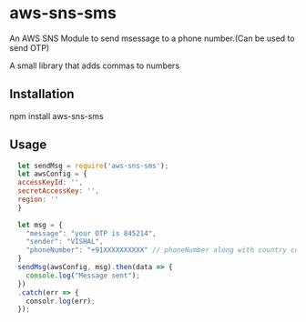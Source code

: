 # aws-sns-sms
An AWS SNS Module to send msessage to a phone number.(Can be used to send OTP)


A small library that adds commas to numbers

## Installation

  npm install aws-sns-sms

## Usage
```javascript
  let sendMsg = require('aws-sns-sms');
  let awsConfig = {
  accessKeyId: '',
  secretAccessKey: '',
  region: ''
  }
  
  let msg = {
    "message": "your OTP is 845214",
    "sender": "VISHAL",
    "phoneNumber": "+91XXXXXXXXXX" // phoneNumber along with country code
  } 
  sendMsg(awsConfig, msg).then(data => {
    console.log("Message sent");
  })
  .catch(err => {
    consolr.log(err);
  });
```
